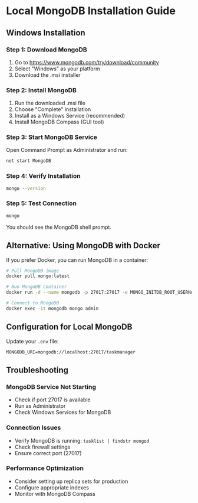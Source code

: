 # Local MongoDB Installation Guide

## Windows Installation

### Step 1: Download MongoDB
1. Go to https://www.mongodb.com/try/download/community
2. Select "Windows" as your platform
3. Download the .msi installer

### Step 2: Install MongoDB
1. Run the downloaded .msi file
2. Choose "Complete" installation
3. Install as a Windows Service (recommended)
4. Install MongoDB Compass (GUI tool)

### Step 3: Start MongoDB Service
Open Command Prompt as Administrator and run:
```cmd
net start MongoDB
```

### Step 4: Verify Installation
```cmd
mongo --version
```

### Step 5: Test Connection
```cmd
mongo
```
You should see the MongoDB shell prompt.

## Alternative: Using MongoDB with Docker

If you prefer Docker, you can run MongoDB in a container:

```bash
# Pull MongoDB image
docker pull mongo:latest

# Run MongoDB container
docker run -d --name mongodb -p 27017:27017 -e MONGO_INITDB_ROOT_USERNAME=admin -e MONGO_INITDB_ROOT_PASSWORD=password mongo:latest

# Connect to MongoDB
docker exec -it mongodb mongo admin
```

## Configuration for Local MongoDB

Update your `.env` file:
```env
MONGODB_URI=mongodb://localhost:27017/taskmanager
```

## Troubleshooting

### MongoDB Service Not Starting
- Check if port 27017 is available
- Run as Administrator
- Check Windows Services for MongoDB

### Connection Issues
- Verify MongoDB is running: `tasklist | findstr mongod`
- Check firewall settings
- Ensure correct port (27017)

### Performance Optimization
- Consider setting up replica sets for production
- Configure appropriate indexes
- Monitor with MongoDB Compass